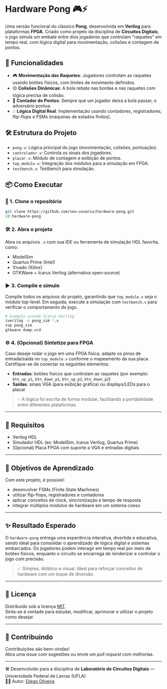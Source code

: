 # Hardware Pong 🎮⚡

Uma versão funcional do clássico **Pong**, desenvolvida em **Verilog** para plataformas **FPGA**. Criado como projeto da disciplina de **Circuitos Digitais**, o jogo simula um embate entre dois jogadores que controlam "raquetes" em tempo real, com lógica digital para movimentação, colisões e contagem de pontos.


## 🚀 Funcionalidades

- 🎮 **Movimentação das Raquetes**: Jogadores controlam as raquetes usando botões físicos, com limites de movimento definidos.
- 🟡 **Colisões Dinâmicas**: A bola rebate nas bordas e nas raquetes com lógica precisa de colisão.
- 🧠 **Contador de Pontos**: Sempre que um jogador deixa a bola passar, o adversário pontua.
- 💡 **Lógica Digital Real**: Implementação usando contadores, registradores, flip-flops e FSMs (máquinas de estados finitos).

## 🛠 Estrutura do Projeto

- `pong.v`: Lógica principal do jogo (movimentação, colisões, pontuação).
- `controlador.v`: Controla os sinais dos jogadores.
- `placar.v`: Módulo de contagem e exibição de pontos.
- `top_module.v`: Integração dos módulos para a simulação em FPGA.
- `testbench.v`: Testbench para simulação.

## 📦 Como Executar

### 🔗 1. Clone o repositório
```bash
git clone https://github.com/seu-usuario/hardware-pong.git
cd hardware-pong
```
### 🛠 2. Abra o projeto

Abra os arquivos `.v` com sua IDE ou ferramenta de simulação HDL favorita, como:

- ModelSim  
- Quartus Prime (Intel)  
- Vivado (Xilinx)  
- GTKWave + Icarus Verilog (alternativa open-source)

### ▶️ 3. Compile e simule

Compile todos os arquivos do projeto, garantindo que `top_module.v` seja o módulo top-level. Em seguida, execute a simulação com `testbench.v` para verificar o comportamento do jogo.

```bash
# Exemplo usando Icarus Verilog
iverilog -o pong_sim *.v
vvp pong_sim
gtkwave dump.vcd
```
### ⚙️ 4. (Opcional) Sintetize para FPGA

Caso deseje rodar o jogo em uma FPGA física, adapte os pinos de entrada/saída no `top_module.v` conforme o mapeamento da sua placa. Certifique-se de conectar os seguintes elementos:

- **Entradas**: botões físicos que controlam as raquetes (por exemplo: `btn_up_p1`, `btn_down_p1`, `btn_up_p2`, `btn_down_p2`)
- **Saídas**: sinais VGA (para exibição gráfica) ou displays/LEDs para o placar

> 💡 A lógica foi escrita de forma modular, facilitando a portabilidade entre diferentes plataformas.

---

## 📌 Requisitos

- Verilog HDL
- Simulador HDL (ex: ModelSim, Icarus Verilog, Quartus Prime)
- (Opcional) Placa FPGA com suporte a VGA e entradas digitais

---

## 🎯 Objetivos de Aprendizado

Com este projeto, é possível:

- desenvolver FSMs (Finite State Machines)
- utilizar flip-flops, registradores e contadores
- aplicar conceitos de clock, sincronização e tempo de resposta
- integrar múltiplos módulos de hardware em um sistema coeso

---

## ✨ Resultado Esperado

O `hardware-pong` entrega uma experiência interativa, divertida e educativa, sendo ideal para consolidar o aprendizado de lógica digital e sistemas embarcados. Os jogadores podem interagir em tempo real por meio de botões físicos, enquanto o circuito se encarrega de renderizar e controlar o jogo com precisão.

> ✅ Simples, didático e visual. Ideal para reforçar conceitos de hardware com um toque de diversão.

---

## 📜 Licença

Distribuído sob a licença [MIT](LICENSE).  
Sinta-se à vontade para estudar, modificar, aprimorar e utilizar o projeto como desejar.

---

## 🤝 Contribuindo

Contribuições são bem-vindas!  
Abra uma *issue* com sugestões ou envie um *pull request* com melhorias.

---

🛠 Desenvolvido para a disciplina de **Laboratório de Circuitos Digitais** — Universidade Federal de Lavras (UFLA)  
👨‍💻 Autor: [Diego Oliveira](https://github.com/diegocodehub)
